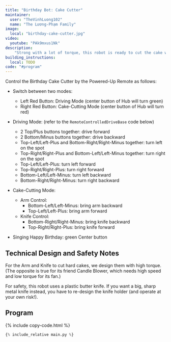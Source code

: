 ```yaml
---
title: "Birthday Bot: Cake Cutter"
maintainer:
  user: "TheVinhLuong102"
  name: "The Lương-Phạm Family"
image:
  local: "birthday-cake-cutter.jpg"
video:
  youtube: "PAk9mxus1Nk"
description:
    "Strong with a lot of torque, this robot is ready to cut the cake with a knife wielded by its powerful arm. It drives around on four wheels and also sings Happy Birthday. Member of the Lương-Phạm family's Birthday Bots squad, alongside Birthday Candle Blower and Birthday Gift Presenter."
building_instructions:
  local: TODO
code: "#program"
---
```



Control the Birthday Cake Cutter by the Powered-Up Remote as follows:

- Switch between two modes:
  - Left Red Button: Driving Mode (center button of Hub will turn green)
  - Right Red Button: Cake-Cutting Mode (center button of Hub will turn red)

- Driving Mode: (refer to the `RemoteControlledDriveBase` code below)
  - 2 Top/Plus buttons together: drive forward
  - 2 Bottom/Minus buttons together: drive backward
  - Top-Left/Left-Plus and Bottom-Right/Right-Minus together: turn left on the spot
  - Top-Right/Right-Plus and Bottom-Left/Left-Minus together: turn right on the spot
  - Top-Left/Left-Plus: turn left forward
  - Top-Right/Right-Plus: turn right forward
  - Bottom-Left/Left-Minus: turn left backward
  - Bottom-Right/Right-Minus: turn right backward

- Cake-Cutting Mode: 
  - Arm Control:
    - Bottom-Left/Left-Minus: bring arm backward
    - Top-Left/Left-Plus: bring arm forward
  - Knife Control:
    - Bottom-Right/Right-Minus: bring knife backward
    - Top-Right/Right-Plus: bring knife forward

- Singing Happy Birthday: green Center button


## Technical Design and Safety Notes

For the Arm and Knife to cut hard cakes, we design them with high torque. (The opposite is true for its friend Candle Blower, which needs high speed and low torque for its fan.)

For safety, this robot uses a plastic butter knife. If you want a big, sharp metal knife instead, you have to re-design the knife holder (and operate at your own risk!).


## Program

{% include copy-code.html %}
```python
{% include_relative main.py %}
```
